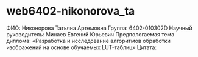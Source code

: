 # web6402-nikonorova_ta

ФИО: Никонорова Татьяна Артемовна
Группа: 6402-010302D
Научный руководитель: Минаев Евгений Юрьевич
Предпологаемая тема диплома: «Разработка и исследование алгоритмов обработки изображений на основе обучаемых LUT-таблиц»
Цитата:
